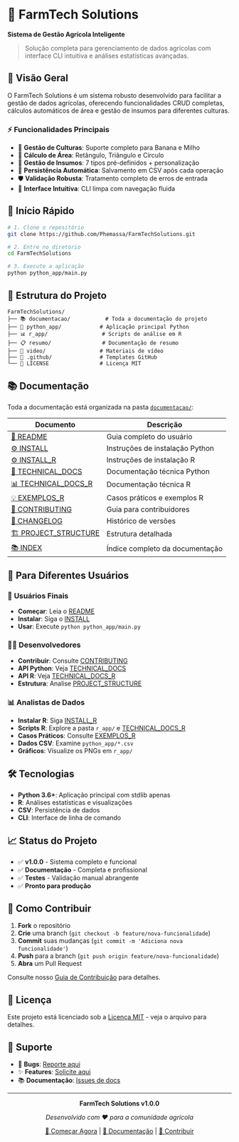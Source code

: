 # 🚜 FarmTech Solutions

**Sistema de Gestão Agrícola Inteligente**

> Solução completa para gerenciamento de dados agrícolas com interface CLI intuitiva e análises estatísticas avançadas.

## 🌟 Visão Geral

O FarmTech Solutions é um sistema robusto desenvolvido para facilitar a gestão de dados agrícolas, oferecendo funcionalidades CRUD completas, cálculos automáticos de área e gestão de insumos para diferentes culturas.

### ⚡ Funcionalidades Principais

- 🌱 **Gestão de Culturas**: Suporte completo para Banana e Milho
- 📐 **Cálculo de Área**: Retângulo, Triângulo e Círculo
- 🧪 **Gestão de Insumos**: 7 tipos pré-definidos + personalização
- 💾 **Persistência Automática**: Salvamento em CSV após cada operação
- 🛡️ **Validação Robusta**: Tratamento completo de erros de entrada
- 🎯 **Interface Intuitiva**: CLI limpa com navegação fluida

## 🚀 Início Rápido

```bash
# 1. Clone o repositório
git clone https://github.com/Phemassa/FarmTechSolutions.git

# 2. Entre no diretório
cd FarmTechSolutions

# 3. Execute a aplicação
python python_app/main.py
```

## 📁 Estrutura do Projeto

```
FarmTechSolutions/
├── 📚 documentacao/           # Toda a documentação do projeto
├── 🐍 python_app/            # Aplicação principal Python
├── 📊 r_app/                 # Scripts de análise em R
├── 📋 resumo/                # Documentação de resumo
├── 🎥 video/                 # Materiais de vídeo
├── 🔧 .github/               # Templates GitHub
└── 📄 LICENSE                # Licença MIT
```

## 📚 Documentação

Toda a documentação está organizada na pasta [`documentacao/`](./documentacao/):

| Documento | Descrição |
|-----------|-----------|
| [📖 README](./documentacao/README.md) | Guia completo do usuário |
| [⚙️ INSTALL](./documentacao/INSTALL.md) | Instruções de instalação Python |
| [⚙️ INSTALL_R](./documentacao/INSTALL_R.md) | Instruções de instalação R |
| [🔧 TECHNICAL_DOCS](./documentacao/TECHNICAL_DOCS.md) | Documentação técnica Python |
| [📊 TECHNICAL_DOCS_R](./documentacao/TECHNICAL_DOCS_R.md) | Documentação técnica R |
| [💡 EXEMPLOS_R](./documentacao/EXEMPLOS_R.md) | Casos práticos e exemplos R |
| [🤝 CONTRIBUTING](./documentacao/CONTRIBUTING.md) | Guia para contribuidores |
| [📝 CHANGELOG](./documentacao/CHANGELOG.md) | Histórico de versões |
| [🏗️ PROJECT_STRUCTURE](./documentacao/PROJECT_STRUCTURE.md) | Estrutura detalhada |
| [📚 INDEX](./documentacao/INDEX.md) | Índice completo da documentação |

## 🎯 Para Diferentes Usuários

### 👤 **Usuários Finais**
- **Começar**: Leia o [README](./documentacao/README.md)
- **Instalar**: Siga o [INSTALL](./documentacao/INSTALL.md)
- **Usar**: Execute `python python_app/main.py`

### 👨‍💻 **Desenvolvedores**
- **Contribuir**: Consulte [CONTRIBUTING](./documentacao/CONTRIBUTING.md)
- **API Python**: Veja [TECHNICAL_DOCS](./documentacao/TECHNICAL_DOCS.md)
- **API R**: Veja [TECHNICAL_DOCS_R](./documentacao/TECHNICAL_DOCS_R.md)
- **Estrutura**: Analise [PROJECT_STRUCTURE](./documentacao/PROJECT_STRUCTURE.md)

### 📊 **Analistas de Dados**
- **Instalar R**: Siga [INSTALL_R](./documentacao/INSTALL_R.md)
- **Scripts R**: Explore a pasta `r_app/` e [TECHNICAL_DOCS_R](./documentacao/TECHNICAL_DOCS_R.md)
- **Casos Práticos**: Consulte [EXEMPLOS_R](./documentacao/EXEMPLOS_R.md)
- **Dados CSV**: Examine `python_app/*.csv`
- **Gráficos**: Visualize os PNGs em `r_app/`

## 🛠️ Tecnologias

- **Python 3.6+**: Aplicação principal com stdlib apenas
- **R**: Análises estatísticas e visualizações
- **CSV**: Persistência de dados
- **CLI**: Interface de linha de comando

## 📈 Status do Projeto

- ✅ **v1.0.0** - Sistema completo e funcional
- ✅ **Documentação** - Completa e profissional
- ✅ **Testes** - Validação manual abrangente
- ✅ **Pronto para produção**

## 🤝 Como Contribuir

1. **Fork** o repositório
2. **Crie** uma branch (`git checkout -b feature/nova-funcionalidade`)
3. **Commit** suas mudanças (`git commit -m 'Adiciona nova funcionalidade'`)
4. **Push** para a branch (`git push origin feature/nova-funcionalidade`)
5. **Abra** um Pull Request

Consulte nosso [Guia de Contribuição](./documentacao/CONTRIBUTING.md) para detalhes.

## 📄 Licença

Este projeto está licenciado sob a [Licença MIT](./LICENSE) - veja o arquivo para detalhes.

## 🎯 Suporte

- 🐛 **Bugs**: [Reporte aqui](https://github.com/Phemassa/FarmTechSolutions/issues/new?template=bug_report.md)
- ✨ **Features**: [Solicite aqui](https://github.com/Phemassa/FarmTechSolutions/issues/new?template=feature_request.md)
- 📚 **Documentação**: [Issues de docs](https://github.com/Phemassa/FarmTechSolutions/issues/new?template=documentation.md)

---

<div align="center">

**FarmTech Solutions v1.0.0**

*Desenvolvido com ❤️ para a comunidade agrícola*

[🌱 Começar Agora](./documentacao/README.md) | [📖 Documentação](./documentacao/) | [🤝 Contribuir](./documentacao/CONTRIBUTING.md)

</div>
